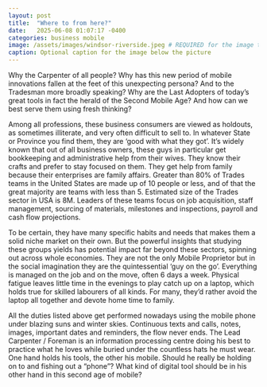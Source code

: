 ```yaml
---
layout: post
title:  "Where to from here?"
date:   2025-06-08 01:07:17 -0400
categories: business mobile
image: /assets/images/windsor-riverside.jpeg # REQUIRED for the image to show
caption: Optional caption for the image below the picture
---
```

Why the Carpenter of all people? Why has this new period of mobile innovations fallen at the feet of this unexpecting persona? And to the Tradesman more broadly speaking? Why are the Last Adopters of today’s great tools in fact the herald of the Second Mobile Age? And how can we best serve them using fresh thinking?

Among all professions, these business consumers are viewed as holdouts, as sometimes illiterate, and very often difficult to sell to. In whatever State or Province you find them, they are ‘good with what they got’. It’s widely known that out of all business owners, these guys in particular get bookkeeping and administrative help from their wives. They know their crafts and prefer to stay focused on them. They get help from family because their enterprises are family affairs. Greater than 80% of Trades teams in the United States are made up of 10 people or less, and of that the great majority are teams with less than 5. Estimated size of the Trades sector in USA is 8M. Leaders of these teams focus on job acquisition, staff management, sourcing of materials, milestones and inspections, payroll and cash flow projections.

To be certain, they have many specific habits and needs that makes them a solid niche market on their own. But the powerful insights that studying these groups yields has potential impact far beyond these sectors, spinning out across whole economies. They are not the only Mobile Proprietor but in the social imagination they are the quintessential ‘guy on the go’. Everything is managed on the job and on the move, often 6 days a week. Physical fatigue leaves little time in the evenings to play catch up on a laptop, which holds true for skilled labourers of all kinds. For many, they’d rather avoid the laptop all together and devote home time to family.

All the duties listed above get performed nowadays using the mobile phone under blazing suns and winter skies. Continuous texts and calls, notes, images, important dates and reminders, the flow never ends. The Lead Carpenter / Foreman is an information processing centre doing his best to practice what he loves while buried under the countless hats he must wear. One hand holds his tools, the other his mobile. Should he really be holding on to and fishing out a “phone”? What kind of digital tool should be in his other hand in this second age of mobile?